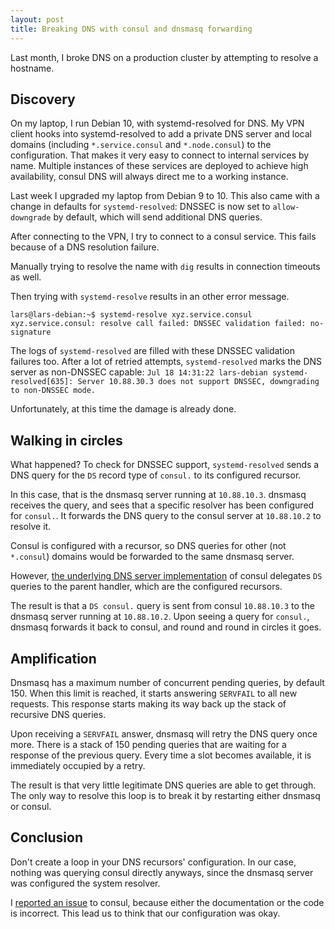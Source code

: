 ```yaml
---
layout: post
title: Breaking DNS with consul and dnsmasq forwarding
---
```


Last month, I broke DNS on a production cluster by attempting to resolve a hostname.

## Discovery

On my laptop, I run Debian 10, with systemd-resolved for DNS.
My VPN client hooks into systemd-resolved to add a private DNS server and local domains (including `*.service.consul` and `*.node.consul`) to the configuration. That makes it very easy to connect to internal services by name. Multiple instances of these services are deployed to achieve high availability, consul DNS will always direct me to a working instance.

Last week I upgraded my laptop from Debian 9 to 10. This also came with a change in defaults for `systemd-resolved`: DNSSEC is now set to `allow-downgrade` by default, which will send additional DNS queries.

After connecting to the VPN, I try to connect to a consul service. This fails because of a DNS resolution failure.

Manually trying to resolve the name with `dig` results in connection timeouts as well.

Then trying with `systemd-resolve` results in an other error message.

```
lars@lars-debian:~$ systemd-resolve xyz.service.consul
xyz.service.consul: resolve call failed: DNSSEC validation failed: no-signature
```

The logs of `systemd-resolved` are filled with these DNSSEC validation failures too.
After a lot of retried attempts, `systemd-resolved` marks the DNS server as non-DNSSEC capable: `Jul 18 14:31:22 lars-debian systemd-resolved[635]: Server 10.88.30.3 does not support DNSSEC, downgrading to non-DNSSEC mode.`

Unfortunately, at this time the damage is already done.

## Walking in circles

What happened? To check for DNSSEC support, `systemd-resolved` sends a DNS query for the `DS` record type of `consul.` to its configured recursor.

In this case, that is the dnsmasq server running at `10.88.10.3`. dnsmasq receives the query, and sees that a specific resolver has been configured for `consul.`. It forwards the DNS query to the consul server at `10.88.10.2` to resolve it.

Consul is configured with a recursor, so DNS queries for other (not `*.consul`) domains would be forwarded to the same dnsmasq server.

However, [the underlying DNS server implementation](https://github.com/miekg/dns/blob/b13675009d59c97f3721247d9efa8914e1866a5b/serve_mux.go#L66-L81) of consul delegates `DS` queries to the parent handler, which are the configured recursors.

The result is that a `DS consul.` query is sent from consul `10.88.10.3` to the dnsmasq server running at `10.88.10.2`.
Upon seeing a query for `consul.`, dnsmasq forwards it back to consul, and round and round in circles it goes.

## Amplification

Dnsmasq has a maximum number of concurrent pending queries, by default 150.
When this limit is reached, it starts answering `SERVFAIL` to all new requests.
This response starts making its way back up the stack of recursive DNS queries.

Upon receiving a `SERVFAIL` answer, dnsmasq will retry the DNS query once more.
There is a stack of 150 pending queries that are waiting for a response of the previous query.
Every time a slot becomes available, it is immediately occupied by a retry.

The result is that very little legitimate DNS queries are able to get through.
The only way to resolve this loop is to break it by restarting either dnsmasq or consul.

## Conclusion

Don't create a loop in your DNS recursors' configuration.
In our case, nothing was querying consul directly anyways, since the dnsmasq server was configured the system resolver.

I [reported an issue](https://github.com/hashicorp/consul/issues/6183) to consul, because either the documentation or the code is incorrect. This lead us to think that our configuration was okay.
